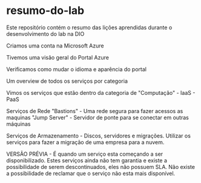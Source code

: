 # resumo-do-lab
Este repositório contém o resumo das lições aprendidas durante o desenvolvimento do lab na DIO

Criamos uma conta na Microsoft Azure

Tivemos uma visão geral do Portal Azure

Verificamos como mudar o idioma e aparência do portal

Um overview de todos os serviços por categoria

Vimos os serviços que estão dentro da categoria de "Computação" - IaaS - PaaS

Serviços de Rede "Bastions" - Uma rede segura para fazer acessos as maquinas "Jump Server" - Servidor de ponte para se conectar em outras máquinas

Serviços de Armazenamento - Discos, servidores e migrações. Utilizar os serviços para fazer a migração de uma empresa para a nuvem.

VERSÃO PRÉVIA - É quando um serviço esta começando a ser disponibilizado. Estes serviços ainda não tem garantia e existe a possibilidade de serem descontinuados, eles não possuem SLA. Não existe a possibilidade de reclamar que o serviço não esta mais disponível.
